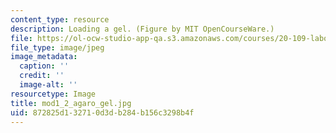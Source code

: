 ```yaml
---
content_type: resource
description: Loading a gel. (Figure by MIT OpenCourseWare.)
file: https://ol-ocw-studio-app-qa.s3.amazonaws.com/courses/20-109-laboratory-fundamentals-in-biological-engineering-fall-2007/872825d132710d3db284b156c3298b4f_mod1_2_agaro_gel.jpg
file_type: image/jpeg
image_metadata:
  caption: ''
  credit: ''
  image-alt: ''
resourcetype: Image
title: mod1_2_agaro_gel.jpg
uid: 872825d1-3271-0d3d-b284-b156c3298b4f
---
```

